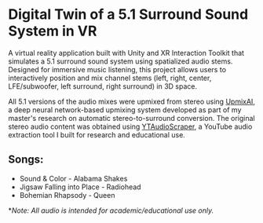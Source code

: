 # Digital Twin of a 5.1 Surround Sound System in VR

A virtual reality application built with Unity and XR Interaction Toolkit that simulates a 5.1 surround sound system using spatialized audio stems. Designed for immersive music listening, this project allows users to interactively position and mix channel stems (left, right, center, LFE/subwoofer, left surround, right surround) in 3D space.

All 5.1 versions of the audio mixes were upmixed from stereo using [UpmixAI](https://github.com/nick7ong/UpmixAI-Demo), a deep neural network-based upmixing system developed as part of my master's research on automatic stereo-to-surround conversion. The original stereo audio content was obtained using [YTAudioScraper](https://github.com/nick7ong/YTAudioScraper), a YouTube audio extraction tool I built for research and educational use.

## Songs:
- Sound & Color - Alabama Shakes
- Jigsaw Falling into Place - Radiohead
- Bohemian Rhapsody - Queen

**Note: All audio is intended for academic/educational use only.*
